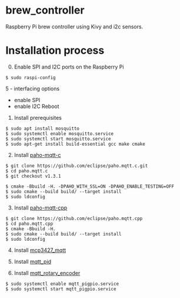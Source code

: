 # brew_controller
Raspberry Pi brew controller using Kivy and i2c sensors.

# Installation process

0. Enable SPI and I2C ports on the Raspberry Pi
```
$ sudo raspi-config
```
5 - interfacing options
  - enable SPI
  - enable I2C
  Reboot
  
1. Install prerequisites

```
$ sudo apt install mosquitto
$ sudo systemctl enable mosquitto.service
$ sudo systemctl start mosquitto.service
$ sudo apt-get install build-essential gcc make cmake 
```

2. Install [paho-mqtt-c](https://github.com/eclipse/paho.mqtt.c)

```
$ git clone https://github.com/eclipse/paho.mqtt.c.git
$ cd paho.mqtt.c
$ git checkout v1.3.1

$ cmake -Bbuild -H. -DPAHO_WITH_SSL=ON -DPAHO_ENABLE_TESTING=OFF
$ sudo cmake --build build/ --target install
$ sudo ldconfig
```

3. Install [paho-mqtt-cpp](https://github.com/eclipse/paho.mqtt.cpp)

```
$ git clone https://github.com/eclipse/paho.mqtt.cpp
$ cd paho.mqtt.cpp
$ cmake -Bbuild -H. 
$ sudo cmake --build build/ --target install
$ sudo ldconfig
```

4. Install [mcp3427_mqtt](https://github.com/martinsah/mcp3427_mqtt)

5. Install [mqtt_pid](https://github.com/martinsah/mqtt_pid)

6. Install [mqtt_rotary_encoder](https://github.com/martinsah/mqtt_rotary_encoder)
```
$ sudo systemctl enable mqtt_pigpio.service
$ sudo systemctl start mqtt_pigpio.service
```
